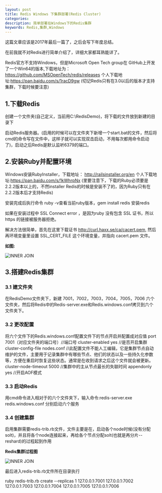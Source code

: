 ```yaml
---
layout: post
title: Redis Windows 下集群部署(Redis Cluster)
categories: 
description: 简单部署在Windows下的Redis集群
keywords: Redis,集群,Windows
---
```


这篇文章应该是2017年最后一篇了，之后会写下年度总结。

在前我就不对Redis进行简单介绍了，详细大家都耳熟能详了。

Redis官方不支持Windows，但是Microsoft Open Tech group在 GitHub上开发了一个Win64的版本,下载地址为： https://github.com/MSOpenTech/redis/releases  个人下载地址:https://pan.baidu.com/s/1racD9gw (切记Redis只有在3.0以后的版本才支持集群，下载时候要注意)

## 1.下载Redis

创建一个文件夹(自己定义，当前用C:\RedisDemo)，将下载的文件放到新建的目录下

启动Redis服务器。(启用的时候可以在文件夹下新增一个start.bat的文件，然后将cmd的命令写在文件中，这样子就可以实现双击启动，不用每次都用命令启动了)，启动之后Redis是默认监听6379的端口。

## 2.安装Ruby并配置环境

Windows安装RubyInstaller，下载地址： http://railsinstaller.org/en 个人下载地址:https://pan.baidu.com/s/1kWhrpNx (里要注意下，下载的Ruby必须要是2.2.2版本以上的，不然installer Redis的时候是安装不了的，因为Ruby只有在2.2.2版本后才支持Redis)

安装完成后执行命令 ruby -v查看当前ruby版本，gem install redis 安装redis

如果在安装过程中 SSL Connect error ，是因为ruby 没有包含 SSL 证书，所以 https 的链接被服务器拒绝。

解决方法很简单，首先在这里下载证书 http://curl.haxx.se/ca/cacert.pem, 然后再环境变量里设置 SSL_CERT_FILE 这个环境变量，并指向 cacert.pem 文件。

**如图:**

![INNER JOIN](https://chinakarl.github.io/images/posts/windows/environmentvariable.png)

## 3.搭建Redis集群

### 3.1 建文件夹

  在RedisDemo文件夹下，新建 7001，7002，7003，7004，7005，7006 六个文件夹，然后将Redis中的Redis-server.exe和Redis.windows.conf拷贝到六个文件夹下。

### 3.2 更改配置

  将六个文件下的Redis.windows.conf配置文件下的节点开启并配置成对应值
  port 7001（对应文件夹的端口号）//端口号
  cluster-enabled yes            //是否开启集群
  cluster-config-file nodes.conf //此配置文件不能人工编辑，它是集群节点自动维护的文件，主要用于记录集群中有哪些节点、他们的状态以及一些持久化参数等，方便在重启时恢复这些状态。通常是在收到请求之后这个文件就会被更新。
  cluster-node-timeout 5000      //集群中的主从节点最长的失联时间
  appendonly yes                 //开启AOF模式

### 3.3 启动Redis
  
  用cmd命令进入相对于的六个文件夹下，输入命令:redis-server.exe redis.windows.conf 分别启动六个服务

### 3.4 创建集群

  启用集群需要redis-trib.rb文件，文件主要是在，启动各个node时候(没有分配solt)，并且将各个node连接起来，再给各个节点分配solt(也就是再分片--reshard)的过程起到作用

  **Redis集群过程图**

  ![INNER JOIN](https://chinakarl.github.io/images/posts/redis/redisflow.jpg)

  最后进入redis-trib.rb文件所在目录执行

  ruby redis-trib.rb create --replicas 1  127.0.0.1:7001 127.0.0.1:7002 127.0.0.1:7003 127.0.0.1:7004 127.0.0.1:7005 127.0.0.1:7006


